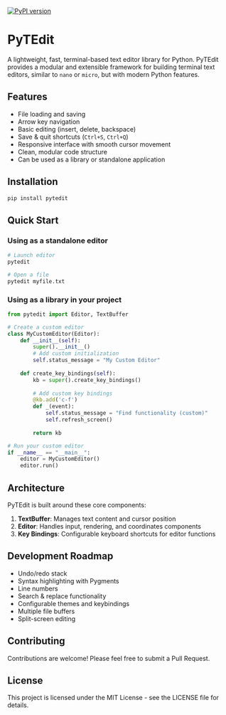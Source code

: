 
[![PyPI version](https://badge.fury.io/py/your-package-name.svg)](https://pypi.org/project/pytedit/)
# PyTEdit

A lightweight, fast, terminal-based text editor library for Python. PyTEdit provides a modular and extensible framework for building terminal text editors, similar to `nano` or `micro`, but with modern Python features.

## Features

- File loading and saving
- Arrow key navigation
- Basic editing (insert, delete, backspace)
- Save & quit shortcuts (`Ctrl+S`, `Ctrl+Q`)
- Responsive interface with smooth cursor movement
- Clean, modular code structure
- Can be used as a library or standalone application

## Installation

```bash
pip install pytedit
```

## Quick Start

### Using as a standalone editor

```bash
# Launch editor
pytedit

# Open a file
pytedit myfile.txt
```

### Using as a library in your project

```python
from pytedit import Editor, TextBuffer

# Create a custom editor
class MyCustomEditor(Editor):
    def __init__(self):
        super().__init__()
        # Add custom initialization
        self.status_message = "My Custom Editor"
    
    def create_key_bindings(self):
        kb = super().create_key_bindings()
        
        # Add custom key bindings
        @kb.add('c-f')
        def _(event):
            self.status_message = "Find functionality (custom)"
            self.refresh_screen()
            
        return kb

# Run your custom editor
if __name__ == "__main__":
    editor = MyCustomEditor()
    editor.run()
```

## Architecture

PyTEdit is built around these core components:

1. **TextBuffer**: Manages text content and cursor position
2. **Editor**: Handles input, rendering, and coordinates components
3. **Key Bindings**: Configurable keyboard shortcuts for editor functions

## Development Roadmap

- Undo/redo stack
- Syntax highlighting with Pygments
- Line numbers
- Search & replace functionality
- Configurable themes and keybindings
- Multiple file buffers
- Split-screen editing

## Contributing

Contributions are welcome! Please feel free to submit a Pull Request.

## License

This project is licensed under the MIT License - see the LICENSE file for details.